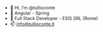 - 👋 Hi, I’m @tullioconte
- 👀 Angular - Spring
- 💞️ Full Stack Developer - ESIS SRL (Rome)
- 📫 info@tullioconte.it

